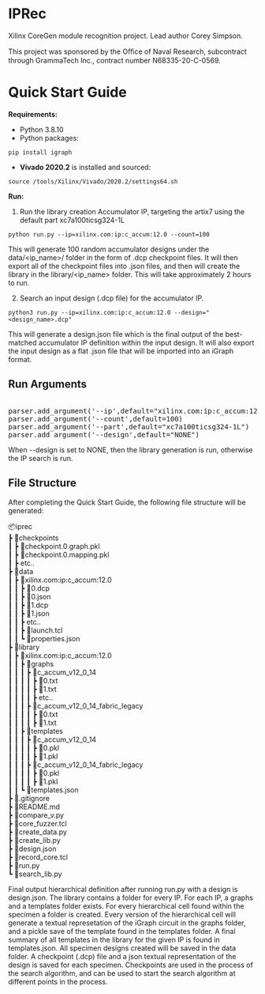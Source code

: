 # IPRec

Xilinx CoreGen module recognition project.  Lead author Corey Simpson.

This project was sponsored by the Oﬃce of Naval Research, subcontract through GrammaTech Inc., contract number N68335-20-C-0569.

# Quick Start Guide  

**Requirements:**   
* Python 3.8.10
* Python packages:
```
pip install igraph
```
* **Vivado 2020.2** is installed and sourced: 
```
source /tools/Xilinx/Vivado/2020.2/settings64.sh
```

**Run:**  

1. Run the library creation Accumulator IP, targeting the artix7 using the default part xc7a100ticsg324-1L  

```
python run.py --ip=xilinx.com:ip:c_accum:12.0 --count=100  
```

This will generate 100 random accumulator designs under the data/<ip_name>/ folder in the form of .dcp checkpoint files. It will then export all of the checkpoint files into .json files, and then will create the library in the library/<ip_name> folder. This will take approximately 2 hours to run.  

2. Search an input design (.dcp file) for the accumulator IP.  

```
python3 run.py --ip=xilinx.com:ip:c_accum:12.0 --design="<design_name>.dcp"  
```

This will generate a design.json file which is the final output of the best-matched accumulator IP definition within the input design. It will also export the input design as a flat .json file that will be imported into an iGraph format.  

## Run Arguments  
<pre>  
parser.add_argument('--ip',default="xilinx.com:ip:c_accum:12.0")    # Selects the target IP  
parser.add_argument('--count',default=100)                          # Number of random IP   
parser.add_argument('--part',default="xc7a100ticsg324-1L")          # Selects the FPGA architecture part  
parser.add_argument('--design',default="NONE")                      # Design to Parse  
</pre>  

When --design is set to NONE, then the library generation is run, otherwise the IP search is run.  


## File Structure    

After completing the Quick Start Guide, the following file structure will be generated:  

📦iprec  
 ┣ 📂checkpoints  
 ┃ ┣ 📜checkpoint.0.graph.pkl  
 ┃ ┣ 📜checkpoint.0.mapping.pkl  
 ┃ ┣  etc..  
 ┣ 📂data  
 ┃ ┣ 📂xilinx.com:ip:c_accum:12.0  
 ┃ ┃ ┣ 📜0.dcp  
 ┃ ┃ ┣ 📜0.json  
 ┃ ┃ ┣ 📜1.dcp  
 ┃ ┃ ┣ 📜1.json  
 ┃ ┃ ┣  etc..  
 ┃ ┃ ┣ 📜launch.tcl  
 ┃ ┃ ┗ 📜properties.json  
 ┣ 📂library  
 ┃ ┣ 📂xilinx.com:ip:c_accum:12.0  
 ┃ ┃ ┣ 📂graphs  
 ┃ ┃ ┃ ┣ 📂c_accum_v12_0_14  
 ┃ ┃ ┃ ┃ ┣ 📜0.txt  
 ┃ ┃ ┃ ┃ ┣ 📜1.txt  
 ┃ ┃ ┃ ┃ ┣  etc..  
 ┃ ┃ ┃ ┣ 📂c_accum_v12_0_14_fabric_legacy  
 ┃ ┃ ┃ ┃ ┣ 📜0.txt  
 ┃ ┃ ┃ ┃ ┣ 📜1.txt  
 ┃ ┃ ┣ 📂templates  
 ┃ ┃ ┃ ┣ 📂c_accum_v12_0_14  
 ┃ ┃ ┃ ┃ ┣ 📜0.pkl  
 ┃ ┃ ┃ ┃ ┣ 📜1.pkl  
 ┃ ┃ ┃ ┣ 📂c_accum_v12_0_14_fabric_legacy  
 ┃ ┃ ┃ ┃ ┣ 📜0.pkl  
 ┃ ┃ ┃ ┃ ┣ 📜1.pkl  
 ┃ ┃ ┗ 📜templates.json  
 ┣ 📜.gitignore  
 ┣ 📜README.md  
 ┣ 📜compare_v.py  
 ┣ 📜core_fuzzer.tcl  
 ┣ 📜create_data.py  
 ┣ 📜create_lib.py  
 ┣ 📜design.json  
 ┣ 📜record_core.tcl  
 ┣ 📜run.py  
 ┗ 📜search_lib.py  
 
 
 Final output hierarchical definition after running run.py with a design is design.json. The library contains a folder for every IP. For each IP, a graphs and a templates folder exists. For every hierarchical cell found within the specimen a folder is created. Every version of the hierarchical cell will generate a textual represetation of the iGraph circuit in the graphs folder, and a pickle save of the template found in the templates folder. A final summary of all templates in the library for the given IP is found in templates.json. All specimen designs created will be saved in the data folder. A checkpoint (.dcp) file and a json textual representation of the design is saved for each specimen. Checkpoints are used in  the process of the search algorithm, and can be used to start the search algorithm at different points in the process.  
 
